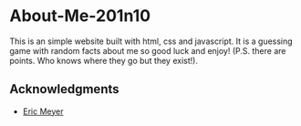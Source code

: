 # About-Me-201n10

This is an simple website built with html, css and javascript. It is a guessing game with random facts about me so good luck and enjoy! (P.S. there are points. Who knows where they go but they exist!).

## Acknowledgments

- [Eric Meyer](https://meyerweb.com/eric/tools/css/reset/)
